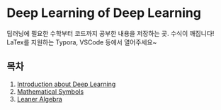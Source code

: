 # Deep Learning of Deep Learning
딥러닝에 필요한 수학부터 코드까지 공부한 내용을 저장하는 곳.
수식이 깨집니다! LaTex를 지원하는 Typora, VSCode 등에서 열어주세요~

## 목차
1. [Introduction about Deep Learning](https://github.com/Yudonggeun/Deep-Learning-of-Deep-Learning/blob/master/1.%20Introduction%20about%20Deep%20Learning.md)
2. [Mathematical Symbols](https://github.com/Yudonggeun/Deep-Learning-of-Deep-Learning/blob/master/2.%20Mathematical%20Symbols.md)
3. [Leaner Algebra](https://github.com/Yudonggeun/Deep-Learning-of-Deep-Learning/blob/master/3.%20Linear%20Algebra.md)
